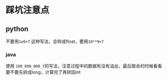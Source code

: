# 踩坑注意点

## python

不要用`1e9+7` 这种写法，会转成float，要用`10**9+7`

### java

使用 `100_000_000_7`的写法，注意过程中的数据有没有溢出，最后取余的时候看看要不要先转成long，计算完了再转回int
